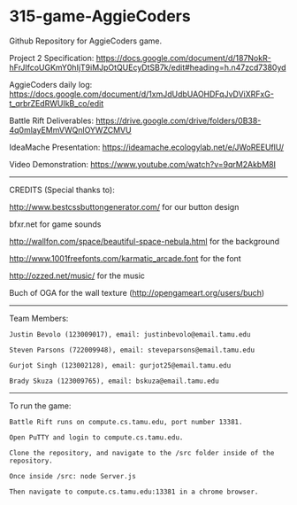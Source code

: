 # 315-game-AggieCoders
Github Repository for AggieCoders game.

Project 2 Specification: https://docs.google.com/document/d/187NokR-hFrJIfcoUGKmY0hIjT9iMJpOtQUEcyDtSB7k/edit#heading=h.n47zcd7380yd

AggieCoders daily log: https://docs.google.com/document/d/1xmJdUdbUAOHDFqJvDViXRFxG-t_qrbrZEdRWUIkB_co/edit

Battle Rift Deliverables: https://drive.google.com/drive/folders/0B38-4q0mlayEMmVWQnlOYWZCMVU

IdeaMache Presentation: https://ideamache.ecologylab.net/e/JWoREEUflU/

Video Demonstration: https://www.youtube.com/watch?v=9qrM2AkbM8I

--------------------------------------------------------------------------------------------------
CREDITS (Special thanks to):

http://www.bestcssbuttongenerator.com/ for our button design

bfxr.net for game sounds

http://wallfon.com/space/beautiful-space-nebula.html for the background

http://www.1001freefonts.com/karmatic_arcade.font for the font

http://ozzed.net/music/ for the music

Buch of OGA for the wall texture (http://opengameart.org/users/buch)

--------------------------------------------------------------------------------------------------
Team Members:

    Justin Bevolo (123009017), email: justinbevolo@email.tamu.edu

    Steven Parsons (722009948), email: steveparsons@email.tamu.edu

    Gurjot Singh (123002128), email: gurjot25@email.tamu.edu
    
    Brady Skuza (123009765), email: bskuza@email.tamu.edu

--------------------------------------------------------------------------------------------------
To run the game:

    Battle Rift runs on compute.cs.tamu.edu, port number 13381.
    
    Open PuTTY and login to compute.cs.tamu.edu.
 
    Clone the repository, and navigate to the /src folder inside of the repository.

    Once inside /src: node Server.js
    
    Then navigate to compute.cs.tamu.edu:13381 in a chrome browser.
